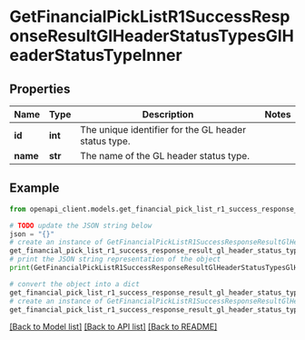 # GetFinancialPickListR1SuccessResponseResultGlHeaderStatusTypesGlHeaderStatusTypeInner


## Properties

Name | Type | Description | Notes
------------ | ------------- | ------------- | -------------
**id** | **int** | The unique identifier for the GL header status type. | 
**name** | **str** | The name of the GL header status type. | 

## Example

```python
from openapi_client.models.get_financial_pick_list_r1_success_response_result_gl_header_status_types_gl_header_status_type_inner import GetFinancialPickListR1SuccessResponseResultGlHeaderStatusTypesGlHeaderStatusTypeInner

# TODO update the JSON string below
json = "{}"
# create an instance of GetFinancialPickListR1SuccessResponseResultGlHeaderStatusTypesGlHeaderStatusTypeInner from a JSON string
get_financial_pick_list_r1_success_response_result_gl_header_status_types_gl_header_status_type_inner_instance = GetFinancialPickListR1SuccessResponseResultGlHeaderStatusTypesGlHeaderStatusTypeInner.from_json(json)
# print the JSON string representation of the object
print(GetFinancialPickListR1SuccessResponseResultGlHeaderStatusTypesGlHeaderStatusTypeInner.to_json())

# convert the object into a dict
get_financial_pick_list_r1_success_response_result_gl_header_status_types_gl_header_status_type_inner_dict = get_financial_pick_list_r1_success_response_result_gl_header_status_types_gl_header_status_type_inner_instance.to_dict()
# create an instance of GetFinancialPickListR1SuccessResponseResultGlHeaderStatusTypesGlHeaderStatusTypeInner from a dict
get_financial_pick_list_r1_success_response_result_gl_header_status_types_gl_header_status_type_inner_from_dict = GetFinancialPickListR1SuccessResponseResultGlHeaderStatusTypesGlHeaderStatusTypeInner.from_dict(get_financial_pick_list_r1_success_response_result_gl_header_status_types_gl_header_status_type_inner_dict)
```
[[Back to Model list]](../README.md#documentation-for-models) [[Back to API list]](../README.md#documentation-for-api-endpoints) [[Back to README]](../README.md)


